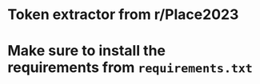 # Token extractor from r/Place2023

# Make sure to install the requirements from `requirements.txt`

